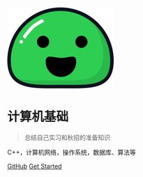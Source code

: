 ![logo](_coverpage.assets/icon.svg)

# 计算机基础

> 总结自己实习和秋招的准备知识

C++，计算机网络，操作系统，数据库、算法等

[GitHub](https://github.com/zhzhou33/Blog.git)
[Get Started](#README)